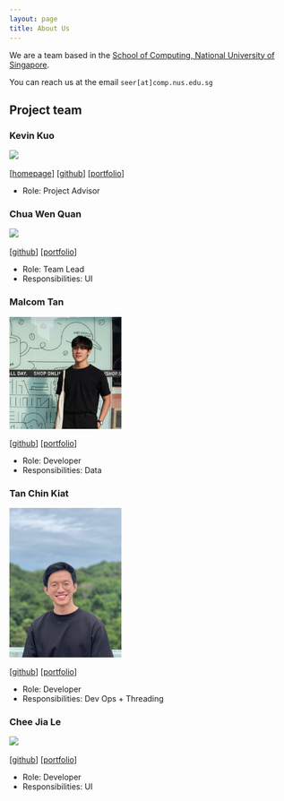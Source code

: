 ```yaml
---
layout: page
title: About Us
---
```


We are a team based in the [School of Computing, National University of Singapore](http://www.comp.nus.edu.sg).

You can reach us at the email `seer[at]comp.nus.edu.sg`

## Project team

### Kevin Kuo

<img src="images/johndoe.png" width="200px">

[[homepage](http://www.comp.nus.edu.sg/~damithch)]
[[github](https://github.com/johndoe)]
[[portfolio](team/johndoe.md)]

* Role: Project Advisor

### Chua Wen Quan

<img src="images/johndoe.png" width="200px">

[[github](http://github.com/johndoe)]
[[portfolio](team/johndoe.md)]

* Role: Team Lead
* Responsibilities: UI

### Malcom Tan

<img src="images/dannydakota.png" width="200px">

[[github](http://github.com/DannyDakota)] [[portfolio](team/dannydakota.md)]

* Role: Developer
* Responsibilities: Data

### Tan Chin Kiat

<img src="images/tanchinkiat99.png" width="200px">

[[github](http://github.com/tanchinkiat99)]
[[portfolio](team/tanchinkiat99.md)]

* Role: Developer
* Responsibilities: Dev Ops + Threading

### Chee Jia Le

<img src="images/johndoe.png" width="200px">

[[github](http://github.com/johndoe)]
[[portfolio](team/johndoe.md)]

* Role: Developer
* Responsibilities: UI
